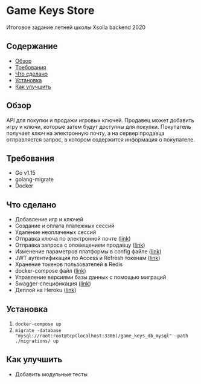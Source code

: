 # Game Keys Store
Итоговое задание летней школы Xsolla backend 2020

## Содержание
* [Обзор](#Обзор)
* [Требования](#Требования)
* [Что сделано](#Что-сделано)
* [Установка](#Использование)
* [Как улучшить](#Как-улучшить)

## Обзор
API для покупки и продажи игровых ключей. Продавец может добавить игру и ключи, которые затем будут доступны для покупки. 
Покупатель получает ключ на электронную почту, а на сервер продавца отправляется запрос, в котором содержится информация о покупателе.

## Требования
- Go v1.15
- golang-migrate
- Docker

## Что сделано
- Добавление игр и ключей
- Создание и оплата платежных сеcсий
- Удаление неоплаченых сессий
- Отправка ключа по электронной почте ([link](https://github.com/rdsalakhov/game-keys-store/blob/master/internal/services/paymentService.go#L111))
- Отправка запроса с оповещением продавцу ([link](https://github.com/rdsalakhov/game-keys-store/blob/master/internal/services/notificationService.go))
- Изменение параметров платформы в config файле ([link](https://github.com/rdsalakhov/game-keys-store/blob/master/configs/config.yml))
- JWT аутентификация по Access и Refresh токенам ([link](https://github.com/rdsalakhov/game-keys-store/blob/master/internal/server/authenti%D1%81ation.go))
- Хранение токенов пользователей в Redis
- docker-compose файл ([link](https://github.com/rdsalakhov/game-keys-store/blob/master/docker-compose.yml))
- Управление версиями базы данных с помощью миграций
- Swagger-спецификация ([link](https://app.swaggerhub.com/apis/rs-org/game-keys-store/1.0.0#/free))
- Деплой на Heroku ([link](https://game-keys-store.herokuapp.com))

## Установка
1. ```docker-compose up```
2. ```migrate -database "mysql://root:root@tcp(localhost:3306)/game_keys_db_mysql" -path ./migrations/ up```

## Как улучшить
- Добавить модульные тесты

